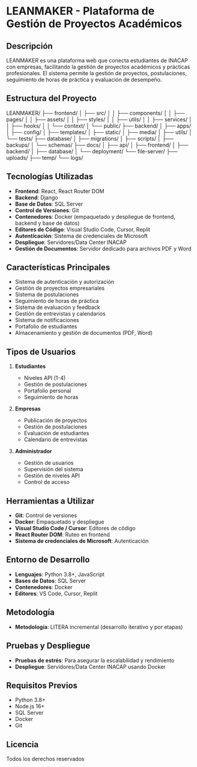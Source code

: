 # LEANMAKER - Plataforma de Gestión de Proyectos Académicos

## Descripción
LEANMAKER es una plataforma web que conecta estudiantes de INACAP con empresas, facilitando la gestión de proyectos académicos y prácticas profesionales. El sistema permite la gestión de proyectos, postulaciones, seguimiento de horas de práctica y evaluación de desempeño.

## Estructura del Proyecto
LEANMAKER/
├── frontend/
│   ├── src/
│   │   ├── components/
│   │   ├── pages/
│   │   ├── assets/
│   │   ├── styles/
│   │   ├── utils/
│   │   ├── services/
│   │   ├── hooks/
│   │   └── context/
│   └── public/
├── backend/
│   ├── apps/
│   ├── config/
│   ├── templates/
│   ├── static/
│   ├── media/
│   ├── utils/
│   └── tests/
├── database/
│   ├── migrations/
│   ├── scripts/
│   ├── backups/
│   └── schemas/
├── docs/
│   ├── api/
│   ├── frontend/
│   ├── backend/
│   ├── database/
│   └── deployment/
└── file-server/
    ├── uploads/
    ├── temp/
    └── logs/

## Tecnologías Utilizadas
- **Frontend**: React, React Router DOM
- **Backend**: Django
- **Base de Datos**: SQL Server
- **Control de Versiones**: Git
- **Contenedores**: Docker (empaquetado y despliegue de frontend, backend y base de datos)
- **Editores de Código**: Visual Studio Code, Cursor, Replit
- **Autenticación**: Sistema de credenciales de Microsoft
- **Despliegue**: Servidores/Data Center INACAP
- **Gestión de Documentos**: Servidor dedicado para archivos PDF y Word

## Características Principales
- Sistema de autenticación y autorización
- Gestión de proyectos empresariales
- Sistema de postulaciones
- Seguimiento de horas de práctica
- Sistema de evaluación y feedback
- Gestión de entrevistas y calendarios
- Sistema de notificaciones
- Portafolio de estudiantes
- Almacenamiento y gestión de documentos (PDF, Word)

## Tipos de Usuarios
1. **Estudiantes**
   - Niveles API (1-4)
   - Gestión de postulaciones
   - Portafolio personal
   - Seguimiento de horas

2. **Empresas**
   - Publicación de proyectos
   - Gestión de postulaciones
   - Evaluación de estudiantes
   - Calendario de entrevistas

3. **Administrador**
   - Gestión de usuarios
   - Supervisión del sistema
   - Gestión de niveles API
   - Control de acceso

## Herramientas a Utilizar
- **Git**: Control de versiones
- **Docker**: Empaquetado y despliegue
- **Visual Studio Code / Cursor**: Editores de código
- **React Router DOM**: Ruteo en frontend
- **Sistema de credenciales de Microsoft**: Autenticación

## Entorno de Desarrollo
- **Lenguajes**: Python 3.8+, JavaScript
- **Bases de Datos**: SQL Server
- **Contenedores**: Docker
- **Editores**: VS Code, Cursor, Replit

## Metodología
- **Metodología**: LITERA incremental (desarrollo iterativo y por etapas)

## Pruebas y Despliegue
- **Pruebas de estrés**: Para asegurar la escalabilidad y rendimiento
- **Despliegue**: Servidores/Data Center INACAP usando Docker

## Requisitos Previos
- Python 3.8+
- Node.js 16+
- SQL Server 
- Docker
- Git

## Licencia
Todos los derechos reservados 

